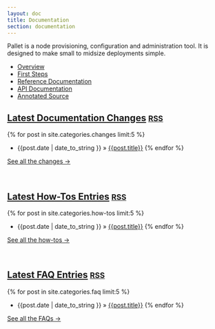 ```yaml
---
layout: doc
title: Documentation
section: documentation
---
```


Pallet is a node provisioning, configuration and administration tool.  It is
designed to make small to midsize deployments simple.

- [Overview](/doc/overview)
- [First Steps](/doc/first-steps)
- [Reference Documentation](/doc/reference)
- [API Documentation](http://pallet.github.com/pallet/autodoc/index.html)
- [Annotated Source](http://pallet.github.com/pallet/marginalia/uberdoc.html)

## [Latest Documentation Changes](/doc/changes) <small><a href="/doc/changes/atom.xml">RSS</a></small>
{% for post in site.categories.changes limit:5 %}
- {{post.date | date_to_string }} &raquo; [{{post.title}}]({{post.url}})
{% endfor %}
<p><a class="pull-right" href="/doc/changes"> See all the changes &rarr;</a></p>
<br>

## [Latest How-Tos Entries](/doc/how-tos) <small><a href="/doc/how-tos/atom.xml">RSS</a></small>
{% for post in site.categories.how-tos limit:5 %}
- {{post.date | date_to_string }} &raquo; [{{post.title}}]({{post.url}})
{% endfor %}
<p><a class="pull-right" href="/doc/how-tos"> See all the how-tos &rarr;</a></p>
<br>

## [Latest FAQ Entries](/doc/faq) <small><a href="/doc/faq/atom.xml">RSS</a></small>
{% for post in site.categories.faq limit:5 %}
- {{post.date | date_to_string }} &raquo; [{{post.title}}]({{post.url}})
{% endfor %}
<p><a class="pull-right" href="/doc/faq"> See all the FAQs &rarr;</a></p>
<br>  

